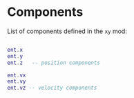
# Components
List of components defined in the `xy` mod:

```lua

ent.x
ent.y
ent.z   -- position components

ent.vx
ent.vy
ent.vz -- velocity components

```
